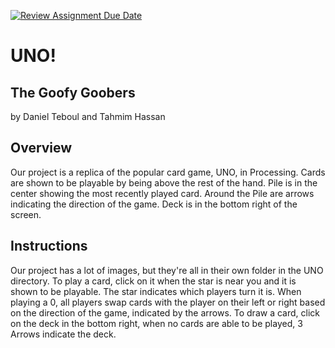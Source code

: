 [![Review Assignment Due Date](https://classroom.github.com/assets/deadline-readme-button-24ddc0f5d75046c5622901739e7c5dd533143b0c8e959d652212380cedb1ea36.svg)](https://classroom.github.com/a/syDSSnTt)
# UNO!
## The Goofy Goobers
by Daniel Teboul and Tahmim Hassan
## Overview
Our project is a replica of the popular card game, UNO, in Processing.
Cards are shown to be playable by being above the rest of the hand.
Pile is in the center showing the most recently played card.
Around the Pile are arrows indicating the direction of the game.
Deck is in the bottom right of the screen.

## Instructions
Our project has a lot of images, but they're all in their own folder in the UNO directory. 
To play a card, click on it when the star is near you and it is shown to be playable. The star indicates which players turn it is.
When playing a 0, all players swap cards with the player on their left or right based on the direction of the game, indicated by the arrows.
To draw a card, click on the deck in the bottom right, when no cards are able to be played, 3 Arrows indicate the deck.

